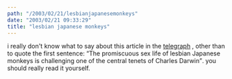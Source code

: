 ```yaml
---
path: "/2003/02/21/lesbianjapanesemonkeys" 
date: "2003/02/21 09:33:29" 
title: "lesbian japanese monkeys" 
---
```

i really don't know what to say about this article in the <a href="http://www.telegraph.co.uk/news/main.jhtml;$sessionid$INOL54ZGWBQJFQFIQMGCFGGAVCBQUIV0?xml=/news/2003/02/19/waa19.xml&amp;sSheet=/news/2003/02/19/ixnewstop.html">telegraph</a> , other than to quote the first sentence: <q>The promiscuous sex life of lesbian Japanese monkeys is challenging one of the central tenets of Charles Darwin</q>. you should really read it yourself.